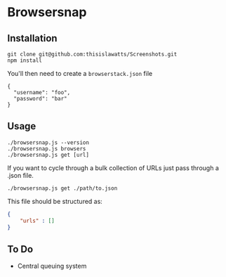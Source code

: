 Browsersnap
===

Installation
---

```
git clone git@github.com:thisislawatts/Screenshots.git
npm install
```

You'll then need to create a `browserstack.json` file

```
{
  "username": "foo",
  "password": "bar"
}
```


Usage
---

```
./browsersnap.js --version
./browsersnap.js browsers
./browsersnap.js get [url]
```

If you want to cycle through a bulk collection of URLs just pass through a .json
file.

```
./browsersnap.js get ./path/to.json
```

This file should be structured as:

```json
{
	"urls" : []
}
```



To Do
---

* Central queuing system
